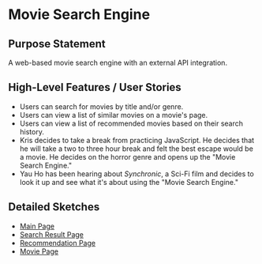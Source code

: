 # Movie Search Engine

## Purpose Statement
A web-based movie search engine with an external API integration.

## High-Level Features / User Stories
- Users can search for movies by title and/or genre.
- Users can view a list of similar movies on a movie's page.
- Users can view a list of recommended movies based on their search history.
- Kris decides to take a break from practicing JavaScript. He decides that he will take a two to three hour break and felt the best escape would be a movie. He decides on the horror genre and opens up the "Movie Search Engine."
- Yau Ho has been hearing about *Synchronic*, a Sci-Fi film and decides to look it up and see what it's about using the "Movie Search Engine."

## Detailed Sketches
- [Main Page](outline/capstone_mainpage.jpg)
- [Search Result Page](outline/capstone_searchresultpage.jpg)
- [Recommendation Page](outline/capstone_recommendations.jpg)
- [Movie Page](outline/capstone_actualmoviepage.jpg)
